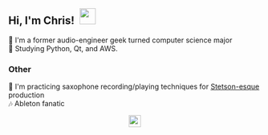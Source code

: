 ## Hi, I'm Chris!&nbsp; <img src="https://github.com/user-attachments/assets/411a2836-f9d8-4a82-9451-99195cb903fd" width="32">
  🤖 I'm a former audio-engineer geek turned computer science major\
  🧐 Studying Python, Qt, and AWS.
### Other
  🎷 I'm practicing saxophone recording/playing techniques for [Stetson-esque](https://youtu.be/KJHr2DlRog8?si=peXXXe_2htH2GEeg) production\
  🎶 Ableton fanatic
<p align="center">
  <a href="https://bsky.app/profile/prodbybenson.bsky.social"><img src="https://github.com/user-attachments/assets/09f0e97e-a838-494b-8858-1991de211c39" width="24"</a>
</p>

